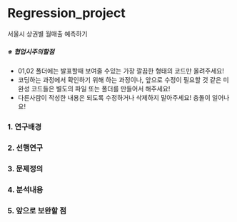 # Regression_project
서울시 상권별 월매출 예측하기

##### ※ 협업시주의할점
- 01,02 폴더에는 발표할때 보여줄 수있는 가장 깔끔한 형태의 코드만 올려주세요!
- 코딩하는 과정에서 확인하기 위해 하는 과정이나, 앞으로 수정이 필요할 것 같은 미완성 코드들은 별도의 파일 또는 폴더를 만들어서 해주세요!
- 다른사람이 작성한 내용은 되도록 수정하거나 삭제하지 말아주세요! 충돌이 일어나요!

### 1. 연구배경

### 2. 선행연구

### 3. 문제정의

### 4. 분석내용

### 5. 앞으로 보완할 점

